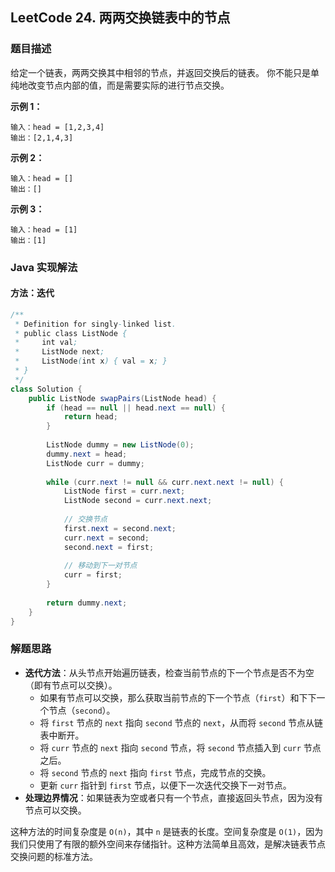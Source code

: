 ## LeetCode 24. 两两交换链表中的节点

### 题目描述

给定一个链表，两两交换其中相邻的节点，并返回交换后的链表。
你不能只是单纯地改变节点内部的值，而是需要实际的进行节点交换。

**示例 1：**
```
输入：head = [1,2,3,4]
输出：[2,1,4,3]
```

**示例 2：**
```
输入：head = []
输出：[]
```

**示例 3：**
```
输入：head = [1]
输出：[1]
```

### Java 实现解法

#### 方法：迭代

```java
/**
 * Definition for singly-linked list.
 * public class ListNode {
 *     int val;
 *     ListNode next;
 *     ListNode(int x) { val = x; }
 * }
 */
class Solution {
    public ListNode swapPairs(ListNode head) {
        if (head == null || head.next == null) {
            return head;
        }
        
        ListNode dummy = new ListNode(0);
        dummy.next = head;
        ListNode curr = dummy;
        
        while (curr.next != null && curr.next.next != null) {
            ListNode first = curr.next;
            ListNode second = curr.next.next;
            
            // 交换节点
            first.next = second.next;
            curr.next = second;
            second.next = first;
            
            // 移动到下一对节点
            curr = first;
        }
        
        return dummy.next;
    }
}
```

### 解题思路

- **迭代方法**：从头节点开始遍历链表，检查当前节点的下一个节点是否不为空（即有节点可以交换）。
  - 如果有节点可以交换，那么获取当前节点的下一个节点（`first`）和下下一个节点（`second`）。
  - 将 `first` 节点的 `next` 指向 `second` 节点的 `next`，从而将 `second` 节点从链表中断开。
  - 将 `curr` 节点的 `next` 指向 `second` 节点，将 `second` 节点插入到 `curr` 节点之后。
  - 将 `second` 节点的 `next` 指向 `first` 节点，完成节点的交换。
  - 更新 `curr` 指针到 `first` 节点，以便下一次迭代交换下一对节点。
- **处理边界情况**：如果链表为空或者只有一个节点，直接返回头节点，因为没有节点可以交换。

这种方法的时间复杂度是 `O(n)`，其中 `n` 是链表的长度。空间复杂度是 `O(1)`，因为我们只使用了有限的额外空间来存储指针。这种方法简单且高效，是解决链表节点交换问题的标准方法。
